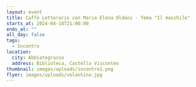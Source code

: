 ```yaml
---
layout: event
title: Caffè Letterario con Maria Elena Oldani - Tema "Il maschile"
starts_at: 2024-04-18T21:00:00
ends_at: ""
all_day: false
tags:
  - Incontro
location:
  city: Abbiategrasso
  address: Biblioteca, Castello Visconteo
thumbnail: images/uploads/incontro1.png
flyer: images/uploads/volantino.jpg
---
```

